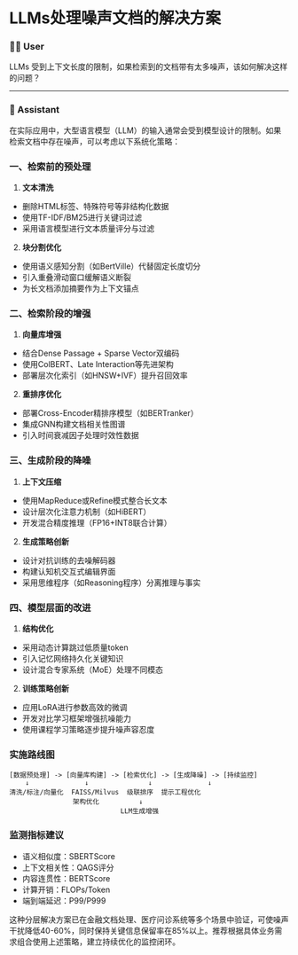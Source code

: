 # LLMs处理噪声文档的解决方案

### 🧑‍💻 User

LLMs 受到上下文长度的限制，如果检索到的文档带有太多噪声，该如何解决这样的问题？

---

### 🤖 Assistant

在实际应用中，大型语言模型（LLM）的输入通常会受到模型设计的限制。如果检索文档中存在噪声，可以考虑以下系统化策略：

### 一、检索前的预处理
1. **文本清洗**  
- 删除HTML标签、特殊符号等非结构化数据
- 使用TF-IDF/BM25进行关键词过滤
- 采用语言模型进行文本质量评分与过滤

2. **块分割优化**  
- 使用语义感知分割（如BertVille）代替固定长度切分
- 引入重叠滑动窗口缓解语义断裂
- 为长文档添加摘要作为上下文锚点

### 二、检索阶段的增强
1. **向量库增强**  
- 结合Dense Passage + Sparse Vector双编码
- 使用ColBERT、Late Interaction等先进架构
- 部署层次化索引（如HNSW+IVF）提升召回效率

2. **重排序优化**  
- 部署Cross-Encoder精排序模型（如BERTranker）
- 集成GNN构建文档相关性图谱
- 引入时间衰减因子处理时效性数据

### 三、生成阶段的降噪
1. **上下文压缩**  
- 使用MapReduce或Refine模式整合长文本
- 设计层次化注意力机制（如HiBERT）
- 开发混合精度推理（FP16+INT8联合计算）

2. **生成策略创新**  
- 设计对抗训练的去噪解码器
- 构建认知机交互式编辑界面
- 采用思维程序（如Reasoning程序）分离推理与事实

### 四、模型层面的改进
1. **结构优化**  
- 采用动态计算跳过低质量token
- 引入记忆网络持久化关键知识
- 设计混合专家系统（MoE）处理不同模态

2. **训练策略创新**  
- 应用LoRA进行参数高效的微调
- 开发对比学习框架增强抗噪能力
- 使用课程学习策略逐步提升噪声容忍度

### 实施路线图
```
[数据预处理] -> [向量库构建] -> [检索优化] -> [生成降噪] -> [持续监控]
    ↓              ↓               ↓              ↓
清洗/标注/向量化  FAISS/Milvus  级联排序  提示工程优化
                架构优化          ↓
                            LLM生成增强
```

### 监测指标建议
- 语义相似度：SBERTScore
- 上下文相关性：QAGS评分
- 内容连贯性：BERTScore
- 计算开销：FLOPs/Token
- 端到端延迟：P99/P999

这种分层解决方案已在金融文档处理、医疗问诊系统等多个场景中验证，可使噪声干扰降低40-60%，同时保持关键信息保留率在85%以上。推荐根据具体业务需求组合使用上述策略，建立持续优化的监控闭环。